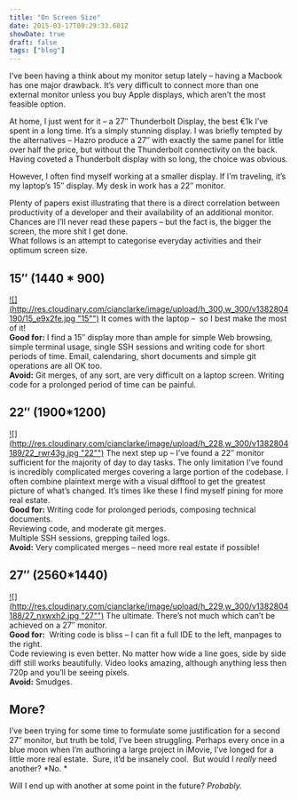 ```yaml
---
title: "On Screen Size"
date: 2015-03-17T00:29:33.601Z
showDate: true
draft: false
tags: ["blog"]
---
```



I’ve been having a think about my monitor setup lately – having a Macbook has one major drawback. It’s very difficult to connect more than one external monitor unless you buy Apple displays, which aren’t the most feasible option.

At home, I just went for it – a 27″ Thunderbolt Display, the best €1k I’ve spent in a long time. It’s a simply stunning display. I was briefly tempted by the alternatives – Hazro produce a 27″ with exactly the same panel for little over half the price, but without the Thunderbolt connectivity on the back. Having coveted a Thunderbolt display with so long, the choice was obvious.

However, I often find myself working at a smaller display. If I’m traveling, it’s my laptop’s 15″ display. My desk in work has a 22″ monitor.

Plenty of papers exist illustrating that there is a direct correlation between productivity of a developer and their availability of an additional monitor. Chances are I’ll never read these papers – but the fact is, the bigger the screen, the more shit I get done.  
 What follows is an attempt to categorise everyday activities and their optimum screen size.


## 15″ (1440 * 900)

<span class="alignleft">[![](http://res.cloudinary.com/cianclarke/image/upload/h_300,w_300/v1382804190/15_e9x2fe.jpg "15"")](http://res.cloudinary.com/cianclarke/image/upload/v1382804190/15_e9x2fe.jpg)</span>
It comes with the laptop –  so I best make the most of it!  
**Good for:** I find a 15″ display more than ample for simple Web browsing, simple terminal usage, single SSH sessions and writing code for short periods of time. Email, calendaring, short documents and simple git operations are all OK too.  
**Avoid:** Git merges, of any sort, are very difficult on a laptop screen. Writing code for a prolonged period of time can be painful.


## 22″ (1900*1200)

<span class="alignright">[![](http://res.cloudinary.com/cianclarke/image/upload/h_228,w_300/v1382804189/22_rwr43g.jpg "22"")](http://res.cloudinary.com/cianclarke/image/upload/v1382804189/22_rwr43g.jpg)</span>
The next step up – I’ve found a 22″ monitor sufficient for the majority of day to day tasks. The only limitation I’ve found is incredibly complicated merges covering a large portion of the codebase. I often combine plaintext merge with a visual difftool to get the greatest picture of what’s changed. It’s times like these I find myself pining for more real estate.  
**Good for:** Writing code for prolonged periods, composing technical documents.  
 Reviewing code, and moderate git merges.  
 Multiple SSH sessions, grepping tailed logs.  
**Avoid:** Very complicated merges – need more real estate if possible!


## 27″ (2560*1440)

<span class="alignright">[![](http://res.cloudinary.com/cianclarke/image/upload/h_229,w_300/v1382804188/27_nxwxh2.jpg "27"")](http://res.cloudinary.com/cianclarke/image/upload/v1382804188/27_nxwxh2.jpg)</span>
The ultimate. There’s not much which can’t be achieved on a 27″ monitor.  
**Good for:**  Writing code is bliss – I can fit a full IDE to the left, manpages to the right.  
 Code reviewing is even better. No matter how wide a line goes, side by side diff still works beautifully. Video looks amazing, although anything less then 720p and you’ll be seeing pixels.  
**Avoid:** Smudges.

## More?

I’ve been trying for some time to formulate some justification for a second 27″ monitor, but truth be told, I’ve been struggling. Perhaps every once in a blue moon when I’m authoring a large project in iMovie, I’ve longed for a little more real estate.  Sure, it’d be insanely cool.  But would I *really* need another? *No. *

Will I end up with another at some point in the future? *Probably.*

 

